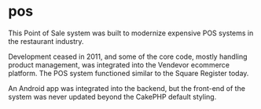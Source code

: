 # pos
This Point of Sale system was built to modernize expensive POS systems in the restaurant industry.

Development ceased in 2011, and some of the core code, mostly handling product management, was integrated into the Vendevor ecommerce platform.  The POS system functioned similar to the Square Register today.

An Android app was integrated into the backend, but the front-end of the system was never updated beyond the CakePHP default styling.
